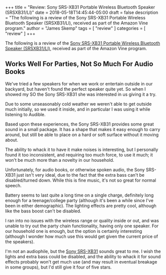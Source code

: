 +++
title = "Review: Sony SRS-XB31 Portable Wireless Bluetooth Speaker (SRSXB31/Ll)"
date = 2018-05-18T14:45:44-05:00
draft = false
description = "The following is a review of the Sony SRS-XB31 Portable Wireless Bluetooth Speaker (SRSXB31/Ll), received as part of the Amazon Vine program."
author = "James Skemp"
tags = [ "review" ]
categories = [ "review" ]
+++

The following is a review of the [Sony SRS-XB31 Portable Wireless Bluetooth Speaker (SRSXB31/Ll)][review], received as part of the Amazon Vine program.

## Works Well For Parties, Not So Much For Audio Books

We've tried a few speakers for when we work or entertain outside in our backyard, but haven't found the perfect speaker quite yet. So when I showed my SO the Sony SRS-XB31 she was interested in us giving it a try.

Due to some unseasonably cold weather we weren't able to get outside much initially, so we used it inside, and in particular I was using it while listening to Audible.

Based upon these experiences, the Sony SRS-XB31 provides some great sound in a small package. It has a shape that makes it easy enough to carry around, but still be able to place on a hard or soft surface without it moving about.

The ability to whack it to have it make noises is interesting, but I personally found it too inconsistent, and requiring too much force, to use it much; it won't be much more than a novelty in our household.

Unfortunately, for audio books, or otherwise spoken audio, the Sony SRS-XB31 just isn't very ideal, due to the fact that the extra bass can't be disabled/turned down. While this is fine music, it's not so great for normal speech.

Battery seems to last quite a long time on a single charge, definitely long enough for a teenage/college party (although it's been a while since I've been in either demographic). The lighting effects are pretty cool, although like the bass boost can't be disabled.

I ran into no issues with the wireless range or quality inside or out, and was unable to try out the party chain functionality, having only one speaker. For our household one is enough, but the option is certainly interesting (although I wonder how much use this would get given the current price of the speakers).

I'm not an audiophile, but the [Sony SRS-XB31][review] sounds great to me. I wish the lights and extra bass could be disabled, and the ability to whack it for sound effects probably won't get much use (and may result in eventual breakage in some groups), but I'd still give it four of five stars.

[review]: https://amzn.to/2LauwEa
